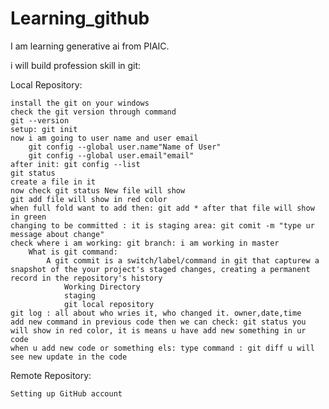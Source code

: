 # Learning_github

I am learning generative ai from PIAIC.

i will build profession skill in git:

Local Repository:

    install the git on your windows
    check the git version through command
    git --version
    setup: git init
    now i am going to user name and user email
        git config --global user.name"Name of User"
        git config --global user.email"email"
    after init: git config --list
    git status
    create a file in it
    now check git status New file will show
    git add file will show in red color
    when full fold want to add then: git add * after that file will show in green
    changing to be committed : it is staging area: git comit -m "type ur message about change"
    check where i am working: git branch: i am working in master
        What is git command:
            A git commit is a switch/label/command in git that capturew a snapshot of the your project's staged changes, creating a permanent record in the repository's history
                Working Directory
                staging
                git local repository
    git log : all about who wries it, who changed it. owner,date,time
    add new command in previous code then we can check: git status you will show in red color, it is means u have add new something in ur code
    when u add new code or something els: type command : git diff u will see new update in the code

Remote Repository:

    Setting up GitHub account

